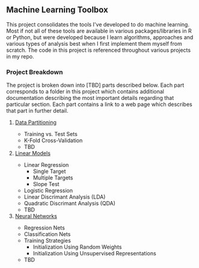 ## Machine Learning Toolbox
This project consolidates the tools I've developed to do machine learning.  Most if not all of these tools are available in various packages/libraries in R or Python, but were developed because I learn algorithms, approaches and various types of analysis best when I first implement them myself from scratch.  The code in this project is referenced throughout various projects in my repo.

### Project Breakdown
The project is broken down into [TBD] parts described below.  Each part corresponds to a folder in this project which contains additional documentation describing the most important details regarding that particular section.  Each part contains a link to a web page which describes that part in further detail.
<ol style="list-style-type: decimal">
<li><a href=https://MichaelSzczepaniak.github.io/part01_Data_Partitioning>Data Partitioning</a></li>
  <ul>
    <li>Training vs. Test Sets</li>
    <li>K-Fold Cross-Validation</li>
    <li>TBD</li>
  </ul>
<li><a href=https://MichaelSzczepaniak.github.io/part02_linear_regression>Linear Models</a></li>
  <ul>
    <li>Linear Regression
      <ul>
        <li>Single Target</li>
        <li>Multiple Targets</li>
        <li>Slope Test</li>
      </ul>
    </li>
    <li>Logistic Regression</li>
    <li>Linear Discrimant Analysis (LDA)</li>
    <li>Quadratic Discrimant Analysis (QDA)</li>
    <li>TBD</li>
  </ul>
<li><a href=https://MichaelSzczepaniak.github.io/part03_neural_networks>Neural Networks</a></li>
  <ul>
    <li>Regression Nets</li>
    <li>Classification Nets</li>
    <li>Training Strategies
      <ul>
        <li>Initialization Using Random Weights</li>
        <li>Initialization Using Unsupervised Representations</li>
      </ul>
    </li>
    <li>TBD</li>
  </ul>
</ol>
